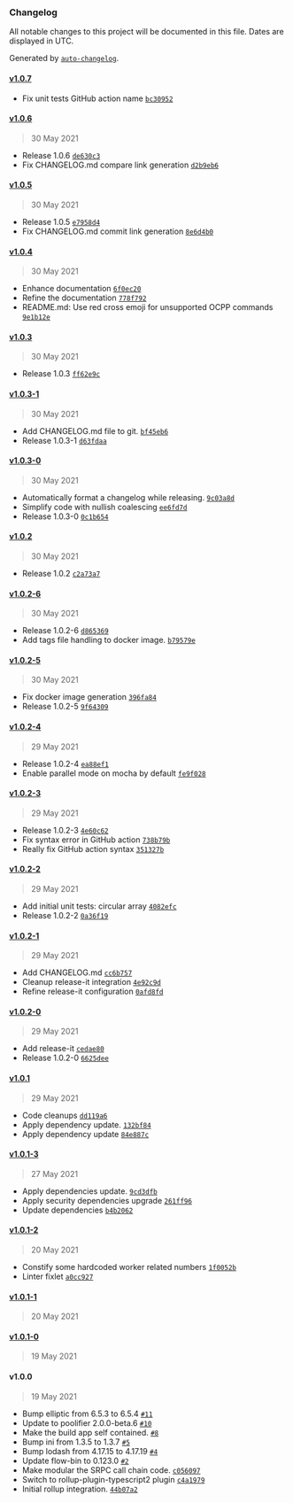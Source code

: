 ### Changelog

All notable changes to this project will be documented in this file. Dates are displayed in UTC.

Generated by [`auto-changelog`](https://github.com/CookPete/auto-changelog).

#### [v1.0.7](https://github.com/sap-labs-france/ev-simulator/compare/v1.0.6...v1.0.7)

- Fix unit tests GitHub action name [`bc30952`](https://github.com/sap-labs-france/ev-simulator/commit/bc3095278757a8b8e9dbe09e98097461921fe3fa)

#### [v1.0.6](https://github.com/sap-labs-france/ev-simulator/compare/v1.0.5...v1.0.6)

> 30 May 2021

- Release 1.0.6 [`de630c3`](https://github.com/sap-labs-france/ev-simulator/commit/de630c3bbcbf1d3ba96b0097d5c4fb11584be5c8)
- Fix CHANGELOG.md compare link generation [`d2b9eb6`](https://github.com/sap-labs-france/ev-simulator/commit/d2b9eb67601279d9b060ff59c96c2a44fb5b6d5e)

#### [v1.0.5](https://github.com/sap-labs-france/ev-simulator/compare/v1.0.4...v1.0.5)

> 30 May 2021

- Release 1.0.5 [`e7958d4`](https://github.com/sap-labs-france/ev-simulator/commit/e7958d495f884d707639bd3ef662f2b8f9cbd32b)
- Fix CHANGELOG.md commit link generation [`8e6d4b0`](https://github.com/sap-labs-france/ev-simulator/commit/8e6d4b0936a465599c971af37ca900372fdbac9c)

#### [v1.0.4](https://github.com/sap-labs-france/ev-simulator/compare/v1.0.3...v1.0.4)

> 30 May 2021

- Enhance documentation [`6f0ec20`](https://github.com/sap-labs-france/ev-simulator/commit/6f0ec20eb58d0344c807ed297f9080191270697e)
- Refine the documentation [`778f792`](https://github.com/sap-labs-france/ev-simulator/commit/778f79241952fefd769c87b195e01e8101964928)
- README.md: Use red cross emoji for unsupported OCPP commands [`9e1b12e`](https://github.com/sap-labs-france/ev-simulator/commit/9e1b12e45e39c041e57442b641c8f1107ec3f8b3)

#### [v1.0.3](https://github.com/sap-labs-france/ev-simulator/compare/v1.0.3-1...v1.0.3)

> 30 May 2021

- Release 1.0.3 [`ff62e9c`](https://github.com/sap-labs-france/ev-simulator/commit/ff62e9c8adbdb20d56eb045c7e3f311bb09229da)

#### [v1.0.3-1](https://github.com/sap-labs-france/ev-simulator/compare/v1.0.3-0...v1.0.3-1)

> 30 May 2021

- Add CHANGELOG.md file to git. [`bf45eb6`](https://github.com/sap-labs-france/ev-simulator/commit/bf45eb680705907ff1cbb22a7ab94f39dd000213)
- Release 1.0.3-1 [`d63fdaa`](https://github.com/sap-labs-france/ev-simulator/commit/d63fdaaa7f95da871e596b1232dadeafc32b5540)

#### [v1.0.3-0](https://github.com/sap-labs-france/ev-simulator/compare/v1.0.2...v1.0.3-0)

> 30 May 2021

- Automatically format a changelog while releasing. [`9c03a8d`](https://github.com/sap-labs-france/ev-simulator/commit/9c03a8d55dd9c0e8653e954a9acf03f0247cbf20)
- Simplify code with nullish coalescing [`ee6fd7d`](https://github.com/sap-labs-france/ev-simulator/commit/ee6fd7d1fd6f2a15614797fa7e3c2e9794591dbe)
- Release 1.0.3-0 [`0c1b654`](https://github.com/sap-labs-france/ev-simulator/commit/0c1b654b6da7fd7067dbb72c48daec8fe551ca33)

#### [v1.0.2](https://github.com/sap-labs-france/ev-simulator/compare/v1.0.2-6...v1.0.2)

> 30 May 2021

- Release 1.0.2 [`c2a73a7`](https://github.com/sap-labs-france/ev-simulator/commit/c2a73a7142cecbd159810b00100d9aa6e6287675)

#### [v1.0.2-6](https://github.com/sap-labs-france/ev-simulator/compare/v1.0.2-5...v1.0.2-6)

> 30 May 2021

- Release 1.0.2-6 [`d865369`](https://github.com/sap-labs-france/ev-simulator/commit/d8653691d8d086717580aa8740fd19bb67f518cf)
- Add tags file handling to docker image. [`b79579e`](https://github.com/sap-labs-france/ev-simulator/commit/b79579e21c385c340738f3541ce6464b0eb2125f)

#### [v1.0.2-5](https://github.com/sap-labs-france/ev-simulator/compare/v1.0.2-4...v1.0.2-5)

> 30 May 2021

- Fix docker image generation [`396fa84`](https://github.com/sap-labs-france/ev-simulator/commit/396fa849e6977bbf094d51caa3616c09bebcc4e6)
- Release 1.0.2-5 [`9f64309`](https://github.com/sap-labs-france/ev-simulator/commit/9f64309c951ec41ae69cf9932a14af36c9ce9786)

#### [v1.0.2-4](https://github.com/sap-labs-france/ev-simulator/compare/v1.0.2-3...v1.0.2-4)

> 29 May 2021

- Release 1.0.2-4 [`ea88ef1`](https://github.com/sap-labs-france/ev-simulator/commit/ea88ef1db1f24c7cac770a63291ad0c906a42d95)
- Enable parallel mode on mocha by default [`fe9f028`](https://github.com/sap-labs-france/ev-simulator/commit/fe9f028b9aebb834c89473bba5b171adae062a0d)

#### [v1.0.2-3](https://github.com/sap-labs-france/ev-simulator/compare/v1.0.2-2...v1.0.2-3)

> 29 May 2021

- Release 1.0.2-3 [`4e60c62`](https://github.com/sap-labs-france/ev-simulator/commit/4e60c62f5c6218c73e650c33fa63708c8a516582)
- Fix syntax error in GitHub action [`738b79b`](https://github.com/sap-labs-france/ev-simulator/commit/738b79b2ad955a56f36e7cfd0d88412565f2bc1c)
- Really fix GitHub action syntax [`351327b`](https://github.com/sap-labs-france/ev-simulator/commit/351327b3e6fc06a4dfab8c56bc3ee2d3f7e680e0)

#### [v1.0.2-2](https://github.com/sap-labs-france/ev-simulator/compare/v1.0.2-1...v1.0.2-2)

> 29 May 2021

- Add initial unit tests: circular array [`4082efc`](https://github.com/sap-labs-france/ev-simulator/commit/4082efc1bec069b34506a467524b5d4bb9013202)
- Release 1.0.2-2 [`0a36f19`](https://github.com/sap-labs-france/ev-simulator/commit/0a36f1937cbabd4135df5dbe695757000e10f1cd)

#### [v1.0.2-1](https://github.com/sap-labs-france/ev-simulator/compare/v1.0.2-0...v1.0.2-1)

> 29 May 2021

- Add CHANGELOG.md [`cc6b757`](https://github.com/sap-labs-france/ev-simulator/commit/cc6b7578dafd1658a3a20a814d9cf75edff54996)
- Cleanup release-it integration [`4e92c9d`](https://github.com/sap-labs-france/ev-simulator/commit/4e92c9db08a7722a8fadf8803ca3d73af0a8250a)
- Refine release-it configuration [`0afd8fd`](https://github.com/sap-labs-france/ev-simulator/commit/0afd8fd8e18ae36bf5c890924cc3341e7ceb6ae0)

#### [v1.0.2-0](https://github.com/sap-labs-france/ev-simulator/compare/v1.0.1...v1.0.2-0)

> 29 May 2021

- Add release-it [`cedae80`](https://github.com/sap-labs-france/ev-simulator/commit/cedae80d006cd2bcbcecf471447eafd29bccd334)
- Release 1.0.2-0 [`6625dee`](https://github.com/sap-labs-france/ev-simulator/commit/6625deebc175173788acd4fd23c3f08b65b91ef4)

#### [v1.0.1](https://github.com/sap-labs-france/ev-simulator/compare/v1.0.1-3...v1.0.1)

> 29 May 2021

- Code cleanups [`dd119a6`](https://github.com/sap-labs-france/ev-simulator/commit/dd119a6bc8a78464c82e4d11d88e0fdbbae10537)
- Apply dependency update. [`132bf84`](https://github.com/sap-labs-france/ev-simulator/commit/132bf84f5fe59235437ec2190ff541981afbf918)
- Apply dependency update [`84e887c`](https://github.com/sap-labs-france/ev-simulator/commit/84e887cdee21a137425c440486808bcfc509b1f6)

#### [v1.0.1-3](https://github.com/sap-labs-france/ev-simulator/compare/v1.0.1-2...v1.0.1-3)

> 27 May 2021

- Apply dependencies update. [`9cd3dfb`](https://github.com/sap-labs-france/ev-simulator/commit/9cd3dfb0142c71014f00f7e484d6d7b57bd0ef7b)
- Apply security dependencies upgrade [`261ff96`](https://github.com/sap-labs-france/ev-simulator/commit/261ff96b25b1a98ec923c5fa009b10241ff5cad3)
- Update dependencies [`b4b2062`](https://github.com/sap-labs-france/ev-simulator/commit/b4b206259a8e638688a9bb60749688ee9ee88aac)

#### [v1.0.1-2](https://github.com/sap-labs-france/ev-simulator/compare/v1.0.1-1...v1.0.1-2)

> 20 May 2021

- Constify some hardcoded worker related numbers [`1f0052b`](https://github.com/sap-labs-france/ev-simulator/commit/1f0052b9fa7d0a13a1e85d8a0f761ba250af7fd5)
- Linter fixlet [`a0cc927`](https://github.com/sap-labs-france/ev-simulator/commit/a0cc9278424129c176b8e491891a2053eac03c59)

#### [v1.0.1-1](https://github.com/sap-labs-france/ev-simulator/compare/v1.0.1-0...v1.0.1-1)

> 20 May 2021

#### [v1.0.1-0](https://github.com/sap-labs-france/ev-simulator/compare/v1.0.0...v1.0.1-0)

> 19 May 2021

#### v1.0.0

> 19 May 2021

- Bump elliptic from 6.5.3 to 6.5.4 [`#11`](https://github.com/jerome-benoit/ev-simulator/pull/11)
- Update to poolifier 2.0.0-beta.6 [`#10`](https://github.com/jerome-benoit/ev-simulator/pull/10)
- Make the build app self contained. [`#8`](https://github.com/jerome-benoit/ev-simulator/pull/8)
- Bump ini from 1.3.5 to 1.3.7 [`#5`](https://github.com/jerome-benoit/ev-simulator/pull/5)
- Bump lodash from 4.17.15 to 4.17.19 [`#4`](https://github.com/jerome-benoit/ev-simulator/pull/4)
- Update flow-bin to 0.123.0 [`#2`](https://github.com/jerome-benoit/ev-simulator/pull/2)
- Make modular the SRPC call chain code. [`c056097`](https://github.com/sap-labs-france/ev-simulator/commit/c0560973d259dbce64a24d10bab46246596fa1d5)
- Switch to rollup-plugin-typescript2 plugin [`c4a1979`](https://github.com/sap-labs-france/ev-simulator/commit/c4a1979464bbf9c72508da3bda76bec4636dea32)
- Initial rollup integration. [`44b07a2`](https://github.com/sap-labs-france/ev-simulator/commit/44b07a217a304640bef57f9e84cdafb240763a61)
